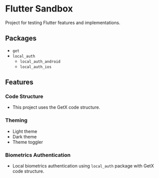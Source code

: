 # Flutter Sandbox

Project for testing Flutter features and implementations.

## Packages
- `get`
- `local_auth`
  - `local_auth_android`
  - `local_auth_ios`

## Features

### Code Structure
- This project uses the GetX code structure.

### Theming

- Light theme
- Dark theme
- Theme toggler

### Biometrics Authentication

- Local biometrics authentication using `local_auth` package with GetX code structure.



